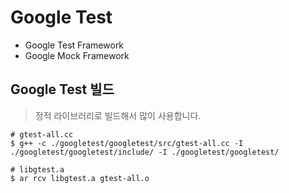 

# Google Test
 - Google Test Framework
 - Google Mock Framework

## Google Test 빌드
 > 정적 라이브러리로 빌드해서 많이 사용합니다. 

```
# gtest-all.cc
$ g++ -c ./googletest/googletest/src/gtest-all.cc -I ./googletest/googletest/include/ -I ./googletest/googletest/

# libgtest.a
$ ar rcv libgtest.a gtest-all.o 

```
